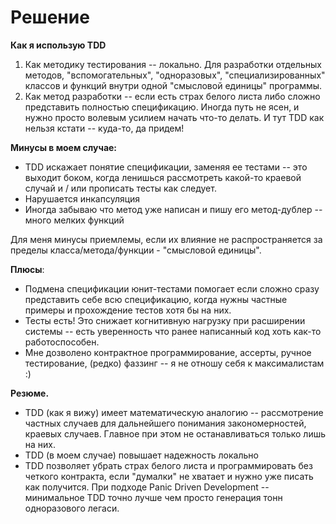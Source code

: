 # Решение
**Как я использую TDD**
 1. Как методику тестирования  -- локально. Для разработки отдельных методов, "вспомогательных", "одноразовых", "специализированных" классов и функций внутри одной "смысловой единицы" программы. 
2. Как метод разработки -- если есть страх белого листа либо сложно представить полностью спецификацию. Иногда путь не ясен, и нужно просто волевым усилием начать что-то делать. И тут TDD как нельзя кстати -- куда-то, да придем!

**Минусы в моем случае:**
- TDD искажает понятие спецификации, заменяя ее тестами -- это выходит боком, когда ленишься рассмотреть какой-то краевой случай и / или прописать тесты как следует.
- Нарушается инкапсуляция
- Иногда забываю что метод уже написан и пишу его метод-дублер -- много мелких функций

Для меня минусы приемлемы, если их влияние не распространяется за пределы класса/метода/функции - "смысловой единицы".

**Плюсы**:
- Подмена спецификации юнит-тестами помогает если сложно сразу представить себе всю спецификацию, когда нужны частные примеры и прохождение тестов хотя бы на них.
- Тесты есть! Это снижает когнитивную нагрузку при расширении системы -- есть уверенность что ранее написанный код хоть как-то работоспособен.
- Мне дозволено контрактное программирование, ассерты, ручное тестирование, (редко) фаззинг -- я не отношу себя к максималистам :)

**Резюме.**
- TDD (как я вижу) имеет математическую аналогию -- рассмотрение частных случаев для дальнейшего понимания закономерностей, краевых случаев. Главное при этом не останавливаться только лишь на них. 
- TDD (в моем случае) повышает надежность локально
- TDD позволяет убрать страх белого листа и программировать без четкого контракта, если "думалки" не хватает и нужно уже писать как получится. При подходе Panic Driven Development -- минимальное TDD точно лучше чем просто генерация тонн одноразового легаси.
